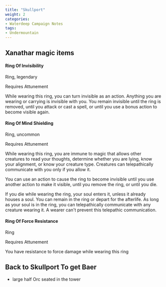 ```yaml
---
title: "Skullport"
weight: 2
categories:
- Waterdeep Campaign Notes
tags:
- Undermountain
---
```


Xanathar magic items
--------------------
#### Ring Of Invisibility
Ring, legendary

Requires Attunement

While wearing this ring, you can turn invisible as an action. Anything you are wearing or carrying is invisible with you. You remain invisible until the ring is removed, until you attack or cast a spell, or until you use a bonus action to become visible again.

#### Ring Of Mind Shielding
Ring, uncommon

Requires Attunement

While wearing this ring, you are immune to magic that allows other creatures to read your thoughts, determine whether you are lying, know your alignment, or know your creature type. Creatures can telepathically communicate with you only if you allow it.

You can use an action to cause the ring to become invisible until you use another action to make it visible, until you remove the ring, or until you die.

If you die while wearing the ring, your soul enters it, unless it already houses a soul. You can remain in the ring or depart for the afterlife. As long as your soul is in the ring, you can telepathically communicate with any creature wearing it. A wearer can't prevent this telepathic communication.

#### Ring Of Force Resistance
Ring

Requires Attunement

You have resistance to force damage while wearing this ring

Back to Skullport To get Baer
-----------------------------
- large half Orc seated in the tower
